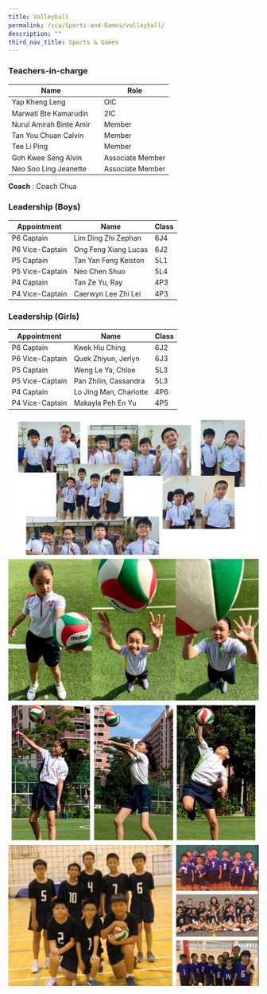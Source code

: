 ```yaml
---
title: Volleyball
permalink: /cca/Sports-and-Games/volleyball/
description: ""
third_nav_title: Sports & Games
---
```

### Teachers-in-charge



| Name |  | Role |
| -------- | -------- | -------- |
| Yap Kheng Leng    |      | OIC    |
| Marwati Bte Kamarudin   |      | 2IC    |
| Nurul Amirah Binte Amir   |      | Member  |
| Tan You Chuan Calvin    |      | Member    |
| Tee Li Ping    |      | Member    |
| Goh Kwee Seng Alvin   |      | Associate Member    |
| Neo Soo Ling Jeanette   |      | Associate Member    |

**Coach**  :     Coach Chua





### Leadership (Boys)



| Appointment | Name | Class |
| -------- | -------- | -------- |
| P6 Captain     | Lim Ding Zhi Zephan    | 6J4     |
| P6 Vice-Captain     | Ong Feng Xiang Lucas    | 6J2     |
| P5 Captain     | Tan Yan Feng Keiston    | 5L1     |
| P5 Vice-Captain     | Neo Chen Shuo    | 5L4     |
| P4 Captain     | Tan Ze Yu, Ray   | 4P3     |
| P4 Vice-Captain     |   Caerwyn Lee Zhi Lei  | 4P3     |



	


### Leadership (Girls)

| Appointment | Name | Class |
| -------- | -------- | -------- |
| P6 Captain     | Kwek Hiu Ching    | 6J2     |
| P6 Vice-Captain     | Quek Zhiyun, Jerlyn    | 6J3     |
| P5 Captain     | Weng Le Ya, Chloe    | 5L3     |
| P5 Vice-Captain     | Pan Zhilin, Cassandra    | 5L3     |
| P4 Captain     | Lo Jing Man, Charlotte   | 4P6     |
| P4 Vice-Captain     |  Makayla Peh En Yu  | 4P5     |



	



![](/images/volleyball2021-01.jpg)
![](/images/volleyball2021-02-scaled.jpg)
![](/images/volleyball2021-03-scaled.jpg)
![](/images/volleyball2021-04-scaled.jpg)